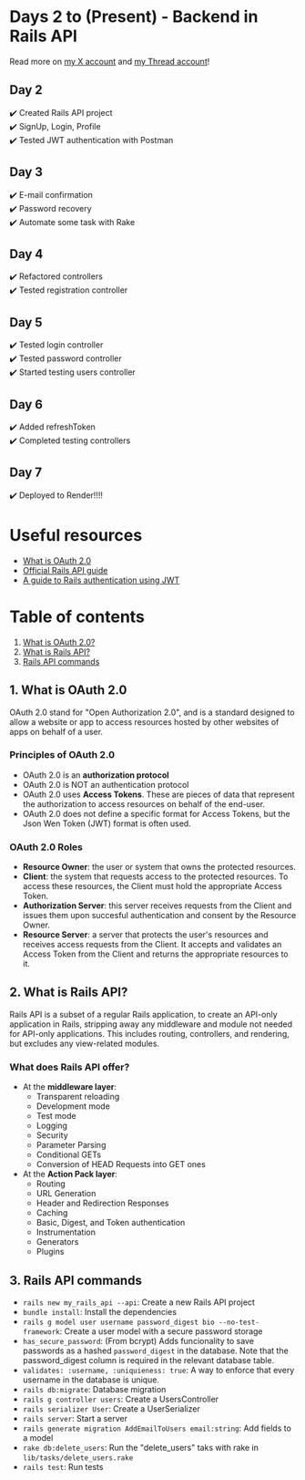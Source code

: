 # Days 2 to (Present) - Backend in Rails API

Read more on [my X account](https://twitter.com/__gianluc4) and [my Thread account](https://www.threads.net/__gianluc4)!

## Day 2
✔️ Created Rails API project
<br>
✔️ SignUp, Login, Profile
<br>
✔️ Tested JWT authentication with Postman
<br>

## Day 3
✔️ E-mail confirmation
<br>
✔️ Password recovery
<br>
✔️ Automate some task with Rake

## Day 4
✔️ Refactored controllers
<br>
✔️ Tested registration controller

## Day 5
✔️ Tested login controller
<br>
✔️ Tested password controller
<br>
✔️ Started testing users controller

## Day 6
✔️ Added refreshToken
<br>
✔️ Completed testing controllers

## Day 7
✔️ Deployed to Render!!!!

# Useful resources
- [What is OAuth 2.0](https://auth0.com/intro-to-iam/what-is-oauth-2)
- [Official Rails API guide](https://guides.rubyonrails.org/api_app.html)
- [A guide to Rails authentication using JWT](https://dev.to/mohhossain/a-complete-guide-to-rails-authentication-using-jwt-403p)


# Table of contents
1. [What is OAuth 2.0?](#1-what-is-oauth-20)
2. [What is Rails API?](#2-what-is-rails-api)
3. [Rails API commands](#3-rails-api-commands)

## 1. What is OAuth 2.0
OAuth 2.0 stand for "Open Authorization 2.0", and is a standard designed to allow a website or app to access resources hosted by other websites of apps on behalf of a user.

### Principles of OAuth 2.0
- OAuth 2.0 is an **authorization protocol**
- OAuth 2.0 is NOT an authentication protocol
- OAuth 2.0 uses **Access Tokens**. These are pieces of data that represent the authorization to access resources on behalf of the end-user.
- OAuth 2.0 does not define a specific format for Access Tokens, but the Json Wen Token (JWT) format is often used.

### OAuth 2.0 Roles
- **Resource Owner**: the user or system that owns the protected resources.
- **Client**: the system that requests access to the protected resources. To access these resources, the Client must hold the appropriate Access Token.
- **Authorization Server**: this server receives requests from the Client and issues them upon succesful authentication and consent by the Resource Owner.
- **Resource Server**: a server that protects the user's resources and receives access requests from the Client. It accepts and validates an Access Token from the Client and returns the appropriate resources to it.

## 2. What is Rails API?
Rails API is a subset of a regular Rails application, to create an API-only application in Rails, stripping away any middleware and module not needed for API-only applications. This includes routing, controllers, and rendering, but excludes any view-related modules.

### What does Rails API offer?
- At the **middleware layer**:
    - Transparent reloading
    - Development mode
    - Test mode
    - Logging
    - Security
    - Parameter Parsing
    - Conditional GETs
    - Conversion of HEAD Requests into GET ones
- At the **Action Pack layer**:
    - Routing
    - URL Generation
    - Header and Redirection Responses
    - Caching
    - Basic, Digest, and Token authentication
    - Instrumentation
    - Generators
    - Plugins

## 3. Rails API commands
- `rails new my_rails_api --api`: Create a new Rails API project
- `bundle install`: Install the dependencies
- `rails g model user username password_digest bio --no-test-framework`: Create a user model with a secure password storage
- `has_secure_password`: (From bcrypt) Adds funcionality to save passwords as a hashed `password_digest` in the database. Note that the password_digest column is required in the relevant database table.
-  `validates: :username, :uniquieness: true`: A way to enforce that every username in the database is unique.
- `rails db:migrate`: Database migration
- `rails g controller users`: Create a UsersController
- `rails serializer User`: Create a UserSerializer
- `rails server`: Start a server
- `rails generate migration AddEmailToUsers email:string`: Add fields to a model
- `rake db:delete_users`: Run the "delete_users" taks with rake in `lib/tasks/delete_users.rake`
- `rails test`: Run tests
